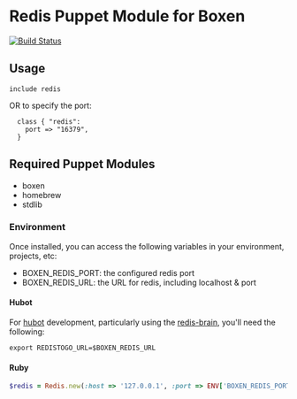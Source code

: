 # Redis Puppet Module for Boxen

[![Build Status](https://travis-ci.org/mnussbaum/puppet-redis.png?branch=master)](https://travis-ci.org/mnussbaum/puppet-redis)

## Usage

```puppet
include redis
```

OR to specify the port:

```puppet
  class { "redis":
    port => "16379",
  }
```

## Required Puppet Modules

* boxen
* homebrew
* stdlib

### Environment

Once installed, you can access the following variables in your environment, projects, etc:

* BOXEN_REDIS_PORT: the configured redis port
* BOXEN_REDIS_URL: the URL for redis, including localhost & port

#### Hubot

For [hubot](https://github.com/github/hubot) development, particularly using the [redis-brain](https://github.com/github/hubot-scripts/blob/master/src/scripts/redis-brain.coffee), you'll need the following:

```shell
export REDISTOGO_URL=$BOXEN_REDIS_URL
```

#### Ruby

```ruby
$redis = Redis.new(:host => '127.0.0.1', :port => ENV['BOXEN_REDIS_PORT'] || '6379'
```
